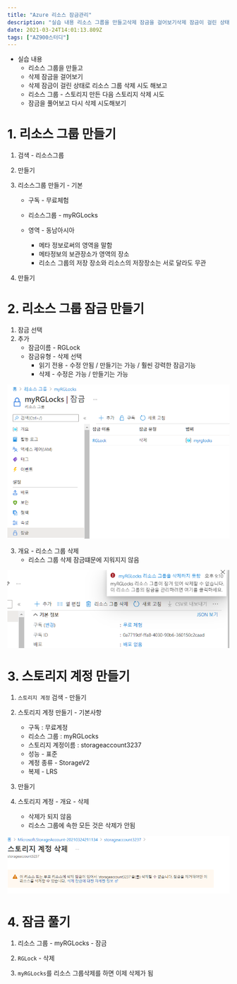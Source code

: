 ```yaml
---
title: "Azure 리소스 잠금관리"
description: "실습 내용 리소스 그룹을 만들고삭제 잠금을 걸어보기삭제 잠금이 걸린 상태로 리소스 그룹 삭제 시도 해보고리소스 그룹 - 스토리지 만든 다음 스토리지 삭제 시도잠금을 풀어보고 다시 삭제 시도해보기검색 - 리소스그룹만들기리소스그룹 만들기 - 기본구독 - 무료체험리소스그룹 "
date: 2021-03-24T14:01:13.809Z
tags: ["AZ900스터디"]
---
```

- 실습 내용 
  - 리소스 그룹을 만들고
  - 삭제 잠금을 걸어보기
  - 삭제 잠금이 걸린 상태로 리소스 그룹 삭제 시도 해보고
  - 리소스 그룹 - 스토리지 만든 다음 스토리지 삭제 시도
  - 잠금을 풀어보고 다시 삭제 시도해보기

# 1. 리소스 그룹 만들기

1. 검색 - 리소스그룹
2. 만들기

3. 리소스그룹 만들기 - 기본

   - 구독 - 무료체험
   - 리소스그룹 - myRGLocks

   - 영역 - 동남아시아
     - 메타 정보로써의 영역을 말함
     - 메타정보의 보관장소가 영역의 장소
     - 리소스 그룹의 저장 장소와 리소스의 저장장소는 서로 달라도 무관

4. 만들기



# 2. 리소스 그룹 잠금 만들기

1. 잠금 선택
2. 추가
   - 잠금이름 - RGLock
   - 잠금유형 - 삭제 선택
     - 읽기 전용 - 수정 안됨 / 만들기는 가능 / 훨씬 강력한 잠금기능
     - 삭제 - 수정은 가능 /  만들기는 가능 

![](../images/7da7e7f6-51e8-40d5-b8b1-48d771f99878-image-20210324211001778.png)

3. 개요 - 리소스 그룹 삭제 
   - 리소스 그룹 삭제 잠금떄문에 지워지지 않음

![](../images/faa9ebdd-318d-4ba4-b020-309ab037698a-image-20210324211035187.png)



# 3. 스토리지 계정 만들기

1. `스토리지 계정` 검색 - 만들기
2. 스토리지 계정 만들기 - 기본사항
   - 구독 : 무료계정
   - 리소스 그룹 : myRGLocks
   - 스토리지 계정이름 : storageaccount3237
   - 성능 - 표준
   - 계정 종류 - StorageV2
   - 복제 - LRS
3. 만들기

4. 스토리지 계정 - 개요 - 삭제 
   - 삭제가 되지 않음
   - 리소스 그룹에 속한 모든 것은 삭제가 안됨


![](../images/c4161d5a-2426-40cc-8296-ab9b541a48f2-image-20210324211428773.png)


# 4. 잠금 풀기

1. 리소스 그룹 - myRGLocks - 잠금 
2. `RGLock` - 삭제

3. `myRGLocks`를 리소스 그룹삭제를 하면 이제 삭제가 됨



